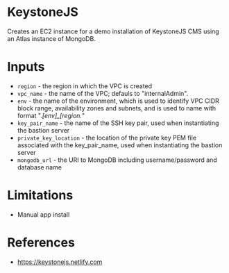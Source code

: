 # KeystoneJS
Creates an EC2 instance for a demo installation of KeystoneJS CMS using an Atlas instance of MongoDB.

# Inputs
* `region` - the region in which the VPC is created
* `vpc_name` - the name of the VPC; defauls to "internalAdmin".
* `env` - the name of the environment, which is used to identify VPC CIDR block range, availability zones and subnets, and is used to name with format ".*[env]_[region.*"
* `key_pair_name` - the name of the SSH key pair, used when instantiating the bastion server
* `private_key_location` - the location of the private key PEM file associated with the key_pair_name, used when instantiating the bastion server
* `mongodb_url` - the URI to MongoDB including username/password and database name

# Limitations
* Manual app install

# References
* https://keystonejs.netlify.com